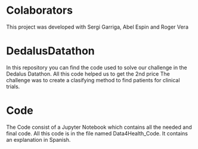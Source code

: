 # Colaborators
This project was developed with Sergi Garriga, Abel Espin and Roger Vera
# DedalusDatathon
In this repository you can find the code used to solve our challenge in the Dedalus Datathon. All this code helped us to get the 2nd price
The challenge was to create a clasifying method to find patients for clinical trials.


# Code
The Code consist of a Jupyter Notebook which contains all the needed and final code. All this code is in the file named Data4Health_Code.
It contains an explanation in Spanish. 
